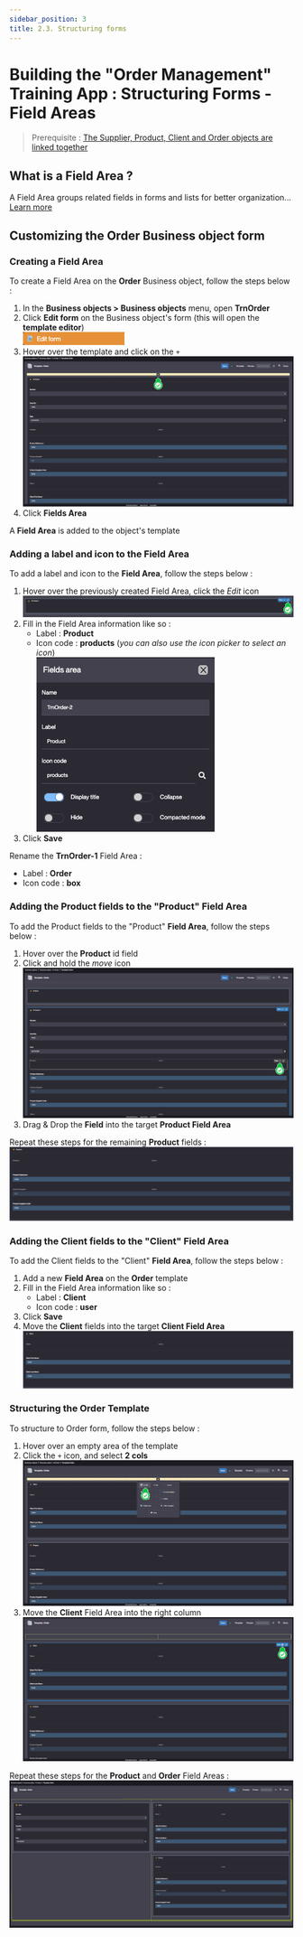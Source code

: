 ```yaml
---
sidebar_position: 3
title: 2.3. Structuring forms
---
```


# Building the "Order Management" Training App : Structuring Forms - Field Areas

> Prerequisite : [The Supplier, Product, Client and Order objects are linked together](/tutorial/expanding/relations)

## What is a Field Area ?

A Field Area groups related fields in forms and lists for better organization... [Learn more](/platform/userinterface/templating/fields-areas)

## Customizing the Order Business object form

### Creating a Field Area
To create a Field Area on the **Order** Business object, follow the steps below :

1. In the **Business objects > Business objects** menu, open **TrnOrder**
2. Click **Edit form** on the Business object's form (this will open the **template editor**)  
    ![](img/fieldarea/edit-form.png)
4. Hover over the template and click on the `+`  
    ![](img/fieldarea/field-area.png)
5. Click **Fields Area**

A **Field Area** is added to the object's template


### Adding a label and icon to the Field Area 

To add a label and icon to the **Field Area**, follow the steps below :

1. Hover over the previously created Field Area, click the *Edit* icon    
    ![](img/fieldarea/edit-field-area.png)
2. Fill in the Field Area information like so :
    - Label : **Product**
    - Icon code : **products** (*you can also use the icon picker to select an icon*)  
    ![](img/fieldarea/field-area-info.png)
3. Click **Save**

Rename the **TrnOrder-1** Field Area : 
- Label : **Order**
- Icon code : **box**

### Adding the Product fields to the "Product" Field Area

To add the Product fields to the "Product" **Field Area**, follow the steps below :

1. Hover over the **Product** id field
2. Click and hold the *move* icon   
    ![](img/fieldarea/move-id.png)
3. Drag & Drop the **Field** into the target **Product Field Area**

Repeat these steps for the remaining **Product** fields :  
    ![](img/fieldarea/product.png)


### Adding the Client fields to the "Client" Field Area

To add the Client fields to the "Client" **Field Area**, follow the steps below :

1. Add a new **Field Area** on the **Order** template
2. Fill in the Field Area information like so :
     - Label : **Client**
     - Icon code : **user**
3. Click **Save**
4. Move the **Client** fields into the target **Client Field Area**  
    ![](img/fieldarea/client.png)


### Structuring the Order Template

To structure to Order form, follow the steps below :

1. Hover over an empty area of the template
2. Click the `+` icon, and select **2 cols**   
    ![](img/fieldarea/empty.png)
3. Move the **Client** Field Area into the right column   
    ![](img/fieldarea/move-fieldarea.png)

Repeat these steps for the **Product** and **Order** Field Areas :  
    ![](img/fieldarea/order.png)